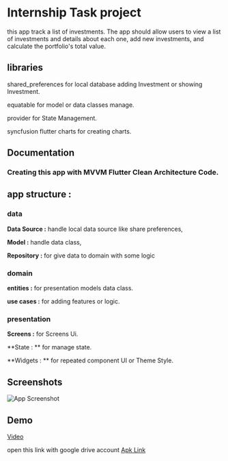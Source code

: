 
# Internship Task project

this app track a list of investments. The app should allow users to view a list of investments and details about each one, add new investments, and calculate the portfolio's total value. 



## libraries
shared_preferences for local database adding Investment or showing Investment.

equatable for model or data classes manage.

provider for State Management.

syncfusion flutter charts for creating charts.

## Documentation

### Creating this app with MVVM Flutter Clean Architecture Code.

## app structure :

### data 

**Data Source :** handle local data source like share preferences,

**Model :** handle data class,

**Repository :** for give data to domain with some logic 

### domain
**entities :** for presentation models data class.

**use cases :** for adding features or logic.      

### presentation

**Screens :** for Screens Ui.

**State : ** for manage state.  

**Widgets : **  for repeated component UI or Theme Style. 




## Screenshots

![App Screenshot](https://github.com/user-attachments/assets/6325887d-b71a-49e6-88e5-8edd9c00eda7)
## Demo

[Video](https://github.com/user-attachments/assets/51203550-84a7-43c4-8f77-224af66269f7)

open this link with google drive account
[Apk Link](https://drive.google.com/file/d/1lkYzX0T0ZijfeLBPo0SlXJwvFl5eq_58/view?usp=drive_link)

